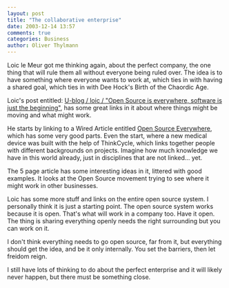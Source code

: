 ```yaml
---
layout: post
title: "The collaborative enterprise"
date: 2003-12-14 13:57
comments: true
categories: Business
author: Oliver Thylmann
---
```



Loic le Meur got me thinking again, about the perfect company, the one thing that will rule them all without everyone being ruled over. The idea is to have something where everyone wants to work at, which ties in with having a shared goal, which ties in with Dee Hock's Birth of the Chaordic Age.

Loic's post entitled: [U-blog / loic / &quot;Open Source is everywhere, software is just the beginning&quot;](http://www.u-blog.net/loic/note/57133), has some great links in it about where things might be moving and what might work. 

He starts by linking to a Wired Article entitled [Open Source Everywhere](http://www.wired.com/wired/archive/11.11/opensource.html), which has some very good parts. Even the start, where a new medical device was built with the help of ThinkCycle, which links together people with different backgrounds on projects. Imagine how much knowledge we have in this world already, just in disciplines that are not linked... yet.

The 5 page article has some interesting ideas in it, littered with good examples. It looks at the Open Source movement trying to see where it might work in other businesses. 

Loic has some more stuff and links on the entire open source system. I personally think it is just a starting point. The open source system works because it is open. That's what will work in a company too. Have it open. The thing is sharing everything openly needs the right surrounding but you can work on it. 

I don't think everything needs to go open source, far from it, but everything should get the idea, and be it only internally. You set the barriers, then let freidom reign.

I still have lots of thinking to do about the perfect enterprise and it will likely never happen, but there must be something close.


